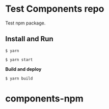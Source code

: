 # Test Components repo
Test npm package.

## Install and Run

    $ yarn

    $ yarn start

**Build and deploy**

    $ yarn build

# components-npm
